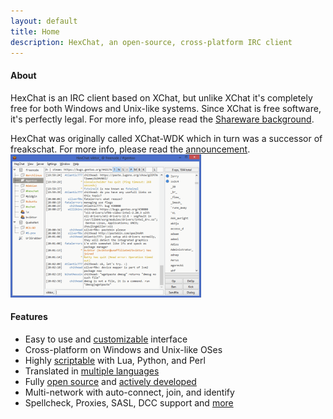 ```yaml
---
layout: default
title: Home
description: HexChat, an open-source, cross-platform IRC client
---
```


#### About

HexChat is an IRC client based on XChat, but unlike XChat it's completely free for both Windows and Unix-like systems. Since XChat is free software, it's perfectly legal. For more info, please read the [Shareware background](shareware.html).

HexChat was originally called XChat-WDK which in turn was a successor of freakschat. For more info, please read the [announcement](news/announcement.html).
<a href="screenshots.html"><img class="thumb" src="/img/thumb.png" alt="hexchat screenshot" width="305" height="229"></a>

#### Features

- Easy to use and [customizable](https://hexchat.readthedocs.org/en/latest/appearance.html) interface
- Cross-platform on Windows and Unix-like OSes
- Highly [scriptable](https://hexchat.readthedocs.org/en/latest/developers.html#scripting) with Lua, Python, and Perl
- Translated in [multiple languages](https://www.transifex.com/projects/p/hexchat/)
- Fully [open source](https://github.com/HexChat/hexchat) and [actively developed](https://www.openhub.net/p/hexchat)
- Multi-network with auto-connect, join, and identify
- Spellcheck, Proxies, SASL, DCC support and [more](https://hexchat.readthedocs.org/en/latest/)

